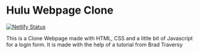 # Hulu Webpage Clone

[![Netlify Status](https://api.netlify.com/api/v1/badges/1e8cc099-22ee-4c56-a2fb-8efc32ef382f/deploy-status)](https://app.netlify.com/sites/hulu-landing-clone/deploys)

This is a Clone Webpage made with HTML, CSS and a little bit of Javascript for a login form. It is made with the help of a tutorial from Brad Traversy
